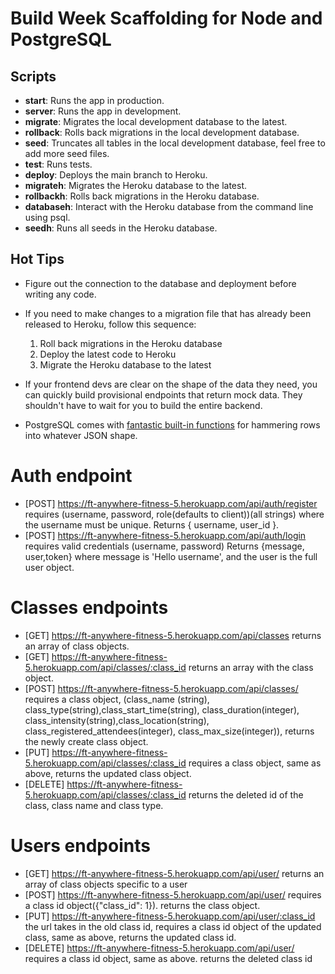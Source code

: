 # Build Week Scaffolding for Node and PostgreSQL

## Scripts

- **start**: Runs the app in production.
- **server**: Runs the app in development.
- **migrate**: Migrates the local development database to the latest.
- **rollback**: Rolls back migrations in the local development database.
- **seed**: Truncates all tables in the local development database, feel free to add more seed files.
- **test**: Runs tests.
- **deploy**: Deploys the main branch to Heroku.
- **migrateh**: Migrates the Heroku database to the latest.
- **rollbackh**: Rolls back migrations in the Heroku database.
- **databaseh**: Interact with the Heroku database from the command line using psql.
- **seedh**: Runs all seeds in the Heroku database.

## Hot Tips

- Figure out the connection to the database and deployment before writing any code.

- If you need to make changes to a migration file that has already been released to Heroku, follow this sequence:

  1. Roll back migrations in the Heroku database
  2. Deploy the latest code to Heroku
  3. Migrate the Heroku database to the latest

- If your frontend devs are clear on the shape of the data they need, you can quickly build provisional endpoints that return mock data. They shouldn't have to wait for you to build the entire backend.

- PostgreSQL comes with [fantastic built-in functions](https://hashrocket.com/blog/posts/faster-json-generation-with-postgresql) for hammering rows into whatever JSON shape.
# Auth endpoint 

- [POST]  https://ft-anywhere-fitness-5.herokuapp.com/api/auth/register requires (username, password, role(defaults to client))(all strings) where the username must be unique. Returns { username, user_id }.
- [POST]  https://ft-anywhere-fitness-5.herokuapp.com/api/auth/login requires valid credentials (username, password) Returns {message, user,token} where message is 'Hello username', and the user is the full user object.


# Classes endpoints

- [GET]  https://ft-anywhere-fitness-5.herokuapp.com/api/classes returns an array of class objects.
- [GET]  https://ft-anywhere-fitness-5.herokuapp.com/api/classes/:class_id returns an array with the class object.
- [POST]  https://ft-anywhere-fitness-5.herokuapp.com/api/classes/ requires a class object, (class_name (string), class_type(string),class_start_time(string), class_duration(integer), class_intensity(string),class_location(string), class_registered_attendees(integer), class_max_size(integer)), returns the newly create class object.
- [PUT]  https://ft-anywhere-fitness-5.herokuapp.com/api/classes/:class_id requires a class object, same as above, returns the updated class object.
- [DELETE] https://ft-anywhere-fitness-5.herokuapp.com/api/classes/:class_id returns the deleted id of the class, class name and class type.


# Users endpoints

- [GET]  https://ft-anywhere-fitness-5.herokuapp.com/api/user/ returns an array of class objects specific to a user
- [POST]  https://ft-anywhere-fitness-5.herokuapp.com/api/user/ requires a class id object({"class_id": 1}). returns the class object.
- [PUT]  https://ft-anywhere-fitness-5.herokuapp.com/api/user/:class_id the url takes in the old class id, requires a class id object of the updated class, same as above, returns the updated class id.
- [DELETE]  https://ft-anywhere-fitness-5.herokuapp.com/api/user/ requires a class id object, same as above. returns the deleted class id 
